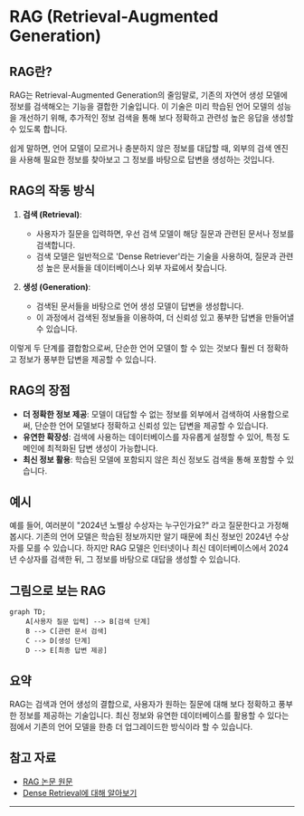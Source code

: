 # RAG (Retrieval-Augmented Generation)

## RAG란?

RAG는 Retrieval-Augmented Generation의 줄임말로, 
기존의 자연어 생성 모델에 정보를 검색해오는 기능을 결합한 기술입니다. 
이 기술은 미리 학습된 언어 모델의 성능을 개선하기 위해, 추가적인 정보 검색을 통해 보다 정확하고 관련성 높은 응답을 생성할 수 있도록 합니다.

쉽게 말하면, 언어 모델이 모르거나 충분하지 않은 정보를 대답할 때,
외부의 검색 엔진을 사용해 필요한 정보를 찾아보고 그 정보를 바탕으로 답변을 생성하는 것입니다.

## RAG의 작동 방식

1. **검색 (Retrieval)**:
   - 사용자가 질문을 입력하면, 우선 검색 모델이 해당 질문과 관련된 문서나 정보를 검색합니다.
   - 검색 모델은 일반적으로 'Dense Retriever'라는 기술을 사용하여, 질문과 관련성 높은 문서들을 데이터베이스나 외부 자료에서 찾습니다.

2. **생성 (Generation)**:
   - 검색된 문서들을 바탕으로 언어 생성 모델이 답변을 생성합니다.
   - 이 과정에서 검색된 정보들을 이용하여, 더 신뢰성 있고 풍부한 답변을 만들어낼 수 있습니다.

이렇게 두 단계를 결합함으로써, 단순한 언어 모델이 할 수 있는 것보다 훨씬 더 정확하고 정보가 풍부한 답변을 제공할 수 있습니다.

## RAG의 장점

- **더 정확한 정보 제공**: 모델이 대답할 수 없는 정보를 외부에서 검색하여 사용함으로써, 단순한 언어 모델보다 정확하고 신뢰성 있는 답변을 제공할 수 있습니다.
- **유연한 확장성**: 검색에 사용하는 데이터베이스를 자유롭게 설정할 수 있어, 특정 도메인에 최적화된 답변 생성이 가능합니다.
- **최신 정보 활용**: 학습된 모델에 포함되지 않은 최신 정보도 검색을 통해 포함할 수 있습니다.

## 예시

예를 들어, 여러분이 "2024년 노벨상 수상자는 누구인가요?" 라고 질문한다고 가정해 봅시다. 
기존의 언어 모델은 학습된 정보까지만 알기 때문에 최신 정보인 2024년 수상자를 모를 수 있습니다. 
하지만 RAG 모델은 인터넷이나 최신 데이터베이스에서 2024년 수상자를 검색한 뒤, 그 정보를 바탕으로 대답을 생성할 수 있습니다.

## 그림으로 보는 RAG

```mermaid
graph TD;
    A[사용자 질문 입력] --> B[검색 단계]
    B --> C[관련 문서 검색]
    C --> D[생성 단계]
    D --> E[최종 답변 제공]
```

## 요약

RAG는 검색과 언어 생성의 결합으로, 사용자가 원하는 질문에 대해 보다 정확하고 풍부한 정보를 제공하는 기술입니다. 최신 정보와 유연한 데이터베이스를 활용할 수 있다는 점에서 기존의 언어 모델을 한층 더 업그레이드한 방식이라 할 수 있습니다.

## 참고 자료
- [RAG 논문 원문](https://arxiv.org/abs/2005.11401)
- [Dense Retrieval에 대해 알아보기](https://example.com/dense-retrieval)

---
